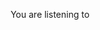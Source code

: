 <html lang="en">
<head>
  <meta charset="UTF-8">
  <meta name="viewport" content="width=device-width, initial-scale=1.0">
  <title>API Audio Guide</title>
  <style>
    body, html {
      margin: 0;
      padding: 0;
      height: 100%;
      display: flex;
      justify-content: center;
      align-items: center;
      background-image: url(jiha-moon.jpg); 
      background-size: cover;
      background-position: center;
    }

    .textbox {
      width: 300px;
      padding: 20px;
      font-size: 16px;
      text-align: center;
      border-radius: 10px;
      border: 2px solid #fff;
      background-color: rgba(255, 255, 255, 0.7); /* 70% opacity */
    }
  </style>
</head>
<body>

  <div class="textbox">
    <body> You are listening to </body>
  </div>

</body>
</html>
